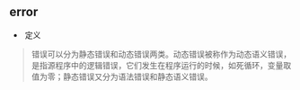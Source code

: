 ## error

-  定义

>错误可以分为静态错误和动态错误两类。动态错误被称作为动态语义错误，是指源程序中的逻辑错误，它们发生在程序运行的时候，如死循环，变量取值为零；静态错误又分为语法错误和静态语义错误。
